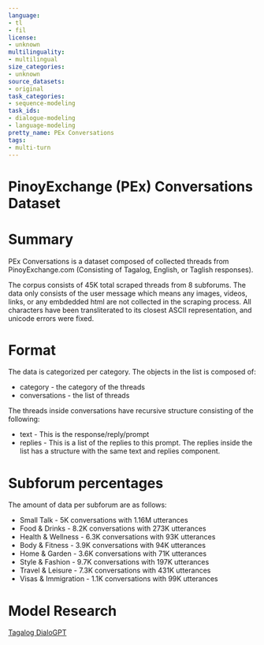 ```yaml
---
language:
- tl
- fil
license:
- unknown
multilinguality:
- multilingual
size_categories:
- unknown
source_datasets:
- original
task_categories:
- sequence-modeling
task_ids:
- dialogue-modeling
- language-modeling
pretty_name: PEx Conversations
tags:
- multi-turn
---
```


# PinoyExchange (PEx) Conversations Dataset

# Summary
PEx Conversations is a dataset composed of collected threads from PinoyExchange.com (Consisting of Tagalog, English, or Taglish responses). 

The corpus consists of 45K total scraped threads from 8 subforums. The data only consists of the user message which means any images, videos, links, or any embdedded html are not collected in the scraping process. All characters have been transliterated to its closest ASCII representation, and unicode errors were fixed. 

# Format
The data is categorized per category. The objects in the list is composed of:
* category - the category of the threads
* conversations - the list of threads

The threads inside conversations have recursive structure consisting of the following:
* text - This is the response/reply/prompt
* replies - This is a list of the replies to this prompt. The replies inside the list has a structure with the same text and replies component.

# Subforum percentages
The amount of data per subforum are as follows:
* Small Talk - 5K conversations with 1.16M utterances
* Food & Drinks - 8.2K conversations with 273K utterances
* Health & Wellness - 6.3K conversations with 93K utterances
* Body & Fitness - 3.9K conversations with 94K utterances
* Home & Garden - 3.6K conversations with 71K utterances
* Style & Fashion - 9.7K conversations with 197K utterances
* Travel & Leisure - 7.3K conversations with 431K utterances
* Visas & Immigration - 1.1K conversations with 99K utterances

# Model Research
[Tagalog DialoGPT](https://huggingface.co/gabtan99/dialogpt-tagalog-medium)